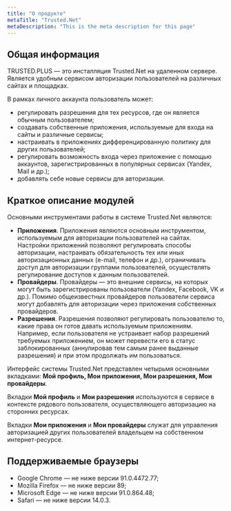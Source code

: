```yaml
---
title: "О продукте"
metaTitle: "Trusted.Net"
metaDescription: "This is the meta description for this page"
---
```


## Общая информация

TRUSTED.PLUS  — это инсталляция Trusted.Net на удаленном сервере. Является удобным сервисом авторизации пользователей на различных сайтах и площадках.

В рамках личного аккаунта пользователь может: 
- регулировать разрешения для тех ресурсов, где он является обычным пользователем;
- создавать собственные приложения, используемые для входа на сайты и различные сервисы;
- настраивать в приложениях дифференцированную политику для других пользователей;
- регулировать возможность входа  через приложение  с помощью аккаунтов, зарегистрированных в популярных сервисах  (Yandex, Mail и др.);
- добавлять себе новые сервисы для авторизации.

## Краткое описание модулей

Основными инструментами работы в системе Trusted.Net являются:

- **Приложения**. Приложения являются основным инструментом, используемым для авторизации пользователей на сайтах. Настройки приложений позволяют регулировать способы авторизации, настраивать обязательность тех или иных авторизационных данных (e-mail, телефон и др.), ограничивать доступ для авторизации группами пользователей, осуществлять регулирование доступов к данным пользователей.
- **Провайдеры**. Провайдеры — это внешние сервисы, на которых могут быть зарегистрированы пользователи (Yandex, Facebook, VK и др.). Помимо общеизвестных провайдеров пользователи сервиса могут добавлять для авторизации через приложения собственных провайдеров.
- **Разрешения**. Разрешения позволяют регулировать пользователю то, какие права он готов давать используемым приложениям. Например, если пользователя не устраивает набор разрешений требуемых приложением, он может перевести его в статус заблокированных (аннулировав тем самым ранее выданные разрешения) и при этом продолжать им пользоваться.

Интерфейс системы Trusted.Net представлен четырьмя основными вкладками: **Мой профиль, Мои приложения, Мои разрешения, Мои провайдеры**.  

Вкладки **Мой профиль** и **Мои разрешения** используются в сервисе в контексте рядового пользователя, осуществляющего авторизацию на сторонних ресурсах.  

Вкладки **Мои приложения** и **Мои провайдеры** служат для управления авторизацией других пользователей владельцем на собственном интернет-ресурсе.

## Поддерживаемые браузеры 
- Google Chrome — не ниже версии 91.0.4472.77;
- Mozilla Firefox — не ниже версии 89;
- Microsoft Edge — не ниже версии 91.0.864.48;
- Safari — не ниже версии 14.0.3. 